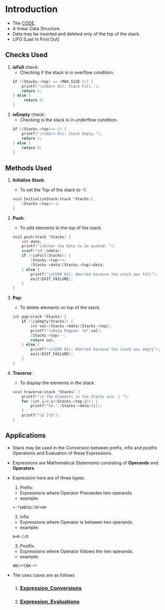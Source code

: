 # Introduction
- The [CODE](../Preliminary_Practices/stack.c).
- A linear Data Structure.
- Data may be inserted and deleted only of the top of the stack. 
- LIFO [Last In First Out]

## Checks Used
1. **isFull** check:
    - Checking if the stack is in overflow condition. 
    ```c
    if ((Stacks->top) == (MAX_SIZE-1)) {
        printf("\n[Warn 02]: Stack Full.");
        return 1;
    } else {
         return 0;
    }
    ```
2. **isEmpty** check: 
    - Checking is the stack is in underflow condition.
    ```c
    if ((Stacks->top)==-1) {
        printf("\n[Warn 01]: Stack Empty.");
        return 1;
    } else {
        return 0;
    }
    ```

## Methods Used
1. **Initialize** **Stack**: 
    - To set the Top of the stack to -1.
    ```c
    void InitializeStack(stack *Stacks){
        (Stacks->top)=-1;
    }
    ```
2. **Push**:
    - To add elements to the top of the stack.
    ```c
    void push(stack *Stacks) {
        int data;
        printf("\nEnter the Data to be pushed: ");
        scanf("%d",&data);
        if (!isFull(Stacks)) {
            (Stacks->top)++;
            (Stacks->data)[Stacks->top]=data;
        } else {
            printf("\n[ERR 01]: Aborted because the stack was full");
            exit(EXIT_FAILURE);
        }
    }
    ```

3. **Pop**:
    - To delete elements on top of the stack.
    ```c
    int pop(stack *Stacks) {
        if (!isEmpty(Stacks)) {
            int val=(Stacks->data)[Stacks->top];
            printf("\nData Popped: %d",val);
            (Stacks->top)--;
            return val;
        } else {
            printf("\n[ERR 02]: Aborted because the stack was empty");
            exit(EXIT_FAILURE);
        }
    }
    ```

4. **Traverse**:
    - To display the elements in the stack.
    ```c
    void traverse(stack *Stacks) {
        printf("\n The Elements in the Stacks are: [ ");
        for (int i=0;i<=Stacks->top;i++) {
            printf("%d,",(Stacks->data)[i]);
        }
        printf("\b ]\b");
    }
    ```

## Applications
- Stack may be used in the Conversion between prefix, infix and postfix Operations and Evaluation of these Expressions.
- Expressions are Mathematical Statements consisting of **Operands** and **Operators**
- Expression here are of three types.
    1. Prefix:
    - Expressions where Operator Preceedes two operands.
    - example: 
    ```
    +-*$ABCD//EF+GH
    ```
    2. Infix
    - Expressions where Operator is between two operands.
    - example:
    ```
    A+B-C/D
    ```
    3. Postfix
    - Expressions where Operator follows the two operands.
    - example:
    ```
    ABC+*CBA-+*
    ```

- The uses cases are as follows
    1. ### [Expression_Conversions](./Expression_Conversions.md)
    2. ### [Expression_Evaluations](./Expression_Evaluation.md)

